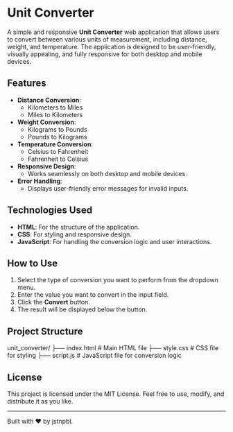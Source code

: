 # Unit Converter

A simple and responsive **Unit Converter** web application that allows users to convert between various units of measurement, including distance, weight, and temperature. The application is designed to be user-friendly, visually appealing, and fully responsive for both desktop and mobile devices.

## Features

- **Distance Conversion**:
  - Kilometers to Miles
  - Miles to Kilometers
- **Weight Conversion**:
  - Kilograms to Pounds
  - Pounds to Kilograms
- **Temperature Conversion**:
  - Celsius to Fahrenheit
  - Fahrenheit to Celsius
- **Responsive Design**:
  - Works seamlessly on both desktop and mobile devices.
- **Error Handling**:
  - Displays user-friendly error messages for invalid inputs.

## Technologies Used

- **HTML**: For the structure of the application.
- **CSS**: For styling and responsive design.
- **JavaScript**: For handling the conversion logic and user interactions.

## How to Use

1. Select the type of conversion you want to perform from the dropdown menu.
2. Enter the value you want to convert in the input field.
3. Click the **Convert** button.
4. The result will be displayed below the button.

## Project Structure
unit_converter/ ├── index.html # Main HTML file ├── style.css # CSS file for styling ├── script.js # JavaScript file for conversion logic

## License

This project is licensed under the MIT License. Feel free to use, modify, and distribute it as you like.

---

Built with ❤️ by jstnpbl.
